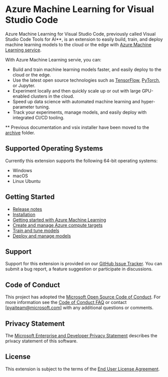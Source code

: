# Azure Machine Learning for Visual Studio Code
Azure Machine Learning for Visual Studio Code, previously called Visual Studio Code Tools for AI**, is an extension to easily build, train, and deploy machine learning models to the cloud or the edge with [Azure Machine Learning service](https://azure.microsoft.com/en-us/services/machine-learning-service/).

With Azure Machine Learning servie, you can:
- Build and train machine learning models faster, and easily deploy to the cloud or the edge.
- Use the latest open source technologies such as [TensorFlow](https://www.tensorflow.org), [PyTorch](https://pytorch.org/), or Jupyter.
- Experiment locally and then quickly scale up or out with large GPU-enabled clusters in the cloud.
- Speed up data science with automated machine learning and hyper-parameter tuning.
- Track your experiments, manage models, and easily deploy with integrated CI/CD tooling.

** Previous documentation and vsix installer have been moved to the [archive](/archive) folder.

## Supported Operating Systems
Currently this extension supports the following 64-bit operating systems:
- Windows
- macOS
- Linux Ubuntu

## Getting Started

- [Release notes](/docs/releasenotes.md)
- [Installation](/docs/installation.md)
- [Getting started with Azure Machine Learning](/docs/getting-started-aml-vscode.md)
- [Create and manage Azure compute targets](/docs/manage-compute-aml-vscode.md)
- [Train and tune models](/docs/train-models-aml-vscode.md)
- [Deploy and manage models](/docs/deploy-models-aml-vscode.md)

## Support
Support for this extension is provided on our [GitHub Issue Tracker](http://github.com/Microsoft/vscode-tools-for-ai/issues). You can submit a bug report, a feature suggestion or participate in discussions.

## Code of Conduct
This project has adopted the [Microsoft Open Source Code of Conduct]. For more information see the [Code of Conduct FAQ] or contact [pyaiteam@microsoft.com] with any additional questions or comments.

## Privacy Statement
The [Microsoft Enterprise and Developer Privacy Statement] describes the privacy statement of this software.

## License
This extension is subject to the terms of the [End User License Agreement]. 

[Microsoft Enterprise and Developer Privacy Statement]:https://go.microsoft.com/fwlink/?LinkId=786907&lang=en7
[Microsoft Open Source Code of Conduct]:https://opensource.microsoft.com/codeofconduct/
[Code of Conduct FAQ]:https://opensource.microsoft.com/codeofconduct/faq/
[opencode@microsoft.com]:mailto:opencode@microsoft.com
[End User License Agreement]:https://www.visualstudio.com/license-terms/mlt552233/